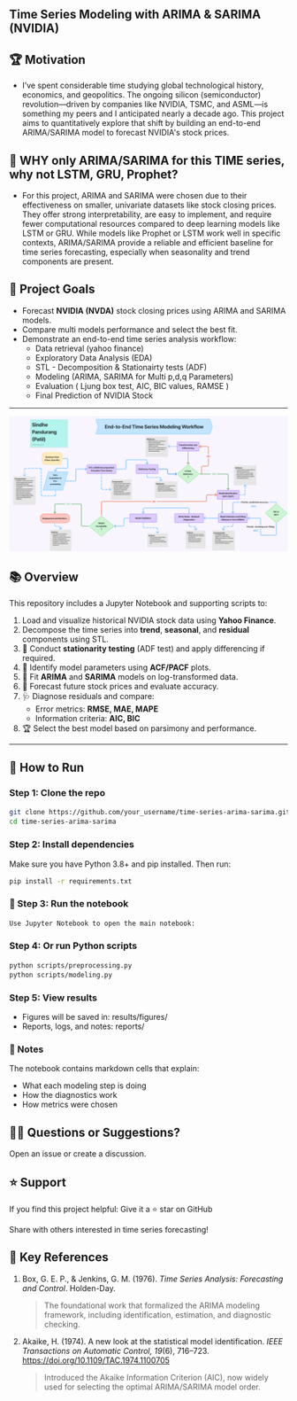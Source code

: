 ## Time Series Modeling with ARIMA & SARIMA (NVIDIA)  

## 🏆 Motivation
- I’ve spent considerable time studying global technological history, economics, and geopolitics. The ongoing silicon (semiconductor) revolution—driven by companies like NVIDIA, TSMC, and ASML—is something my peers and I anticipated nearly a decade ago. This project aims to quantitatively explore that shift by building an end-to-end ARIMA/SARIMA model to forecast NVIDIA's stock prices.

## 🧩 WHY only ARIMA/SARIMA for this TIME series, why not LSTM, GRU, Prophet?
- For this project, ARIMA and SARIMA were chosen due to their effectiveness on smaller, univariate datasets like stock closing prices. They offer strong interpretability, are easy to implement, and require fewer computational resources compared to deep learning models like LSTM or GRU. While models like Prophet or LSTM work well in specific contexts, ARIMA/SARIMA provide a reliable and efficient baseline for time series forecasting, especially when seasonality and trend components are present.

   

## 🎯 Project Goals
- Forecast **NVIDIA (NVDA)** stock closing prices using ARIMA and SARIMA models.
- Compare multi models performance and select the best fit.
- Demonstrate an end-to-end time series analysis workflow:
  - Data retrieval (yahoo finance)
  - Exploratory Data Analysis (EDA)
  - STL - Decomposition & Stationairty tests (ADF)
  - Modeling (ARIMA, SARIMA for Multi p,d,q Parameters)
  - Evaluation ( Ljung box test, AIC, BIC values, RAMSE )
  - Final Prediction of NVIDIA Stock

---

![End to End Flow](End_to_End_Flow.png)


## 📚 Overview

This repository includes a Jupyter Notebook and supporting scripts to:

1. Load and visualize historical NVIDIA stock data using **Yahoo Finance**.
2. Decompose the time series into **trend**, **seasonal**, and **residual** components using STL.
3. 🧪 Conduct **stationarity testing** (ADF test) and apply differencing if required.
4. 🧠 Identify model parameters using **ACF/PACF** plots.
5. 🤖 Fit **ARIMA** and **SARIMA** models on log-transformed data.
6. 🔮 Forecast future stock prices and evaluate accuracy.
7. 🩺 Diagnose residuals and compare:
   - Error metrics: **RMSE, MAE, MAPE**
   - Information criteria: **AIC, BIC**
8. 🏆 Select the best model based on parsimony and performance.

---

## 🚀 How to Run

###  Step 1: Clone the repo
```bash
git clone https://github.com/your_username/time-series-arima-sarima.git
cd time-series-arima-sarima
```
###  Step 2: Install dependencies

Make sure you have Python 3.8+ and pip installed. Then run:

```bash
pip install -r requirements.txt
```
### 📓 Step 3: Run the notebook
```bash
Use Jupyter Notebook to open the main notebook:
```
### Step 4: Or run Python scripts
```bash
python scripts/preprocessing.py
python scripts/modeling.py
```
### Step 5: View results
- Figures will be saved in: results/figures/
- Reports, logs, and notes: reports/

### 📖 Notes
The notebook contains markdown cells that explain:
- What each modeling step is doing
- How the diagnostics work
- How metrics were chosen


## 🙋‍♀️ Questions or Suggestions?
Open an issue or create a discussion.

## ⭐ Support
If you find this project helpful:
Give it a ⭐ star on GitHub

Share with others interested in time series forecasting!

## 📑 Key References
1. Box, G. E. P., & Jenkins, G. M. (1976). _Time Series Analysis: Forecasting and Control_. Holden-Day.  
   > The foundational work that formalized the ARIMA modeling framework, including identification, estimation, and diagnostic checking.
   
2. Akaike, H. (1974). A new look at the statistical model identification. _IEEE Transactions on Automatic Control, 19_(6), 716–723.  
   https://doi.org/10.1109/TAC.1974.1100705  
   > Introduced the Akaike Information Criterion (AIC), now widely used for selecting the optimal ARIMA/SARIMA model order.

